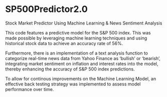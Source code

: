 # SP500Predictor2.0

Stock Market Predictor Using Machine Learning & News Sentiment Analysis

This code features a predictive model for the S&P 500 index. 
This was made possible by leveraging machine learning techniques and using historical stock data to achieve an accuracy rate of 56%.

Furthermore, there is an implementation of a text analysis function to categorize real-time news data from Yahoo Finance 
as ‘bullish’ or ‘bearish’, integrating market sentiment on inflation and interest rates into the model, 
thereby enhancing the accuracy of S&P 500 index predictions.


To allow for continous improvements on the Machine Learning Model, an effective back testing strategy was implemented to 
assess model performance over time.
